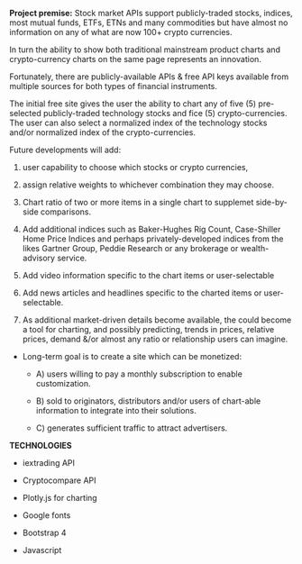 **Project premise:** Stock market APIs support publicly-traded stocks, indices,
most mutual funds, ETFs, ETNs and many commodities but have almost no
information on any of what are now 100+ crypto currencies.

In turn the ability to show both traditional mainstream product charts and
crypto-currency charts on the same page represents an innovation.

Fortunately, there are publicly-available APIs & free API keys available from
multiple sources for both types of financial instruments.

The initial free site gives the user the ability to chart any of five (5)
pre-selected publicly-traded technology stocks and fice (5) crypto-currencies.
The user can also select a normalized index of the technology stocks and/or
normalized index of the crypto-currencies.

Future developments will add:

1.  user capability to choose which stocks or crypto currencies,

2.  assign relative weights to whichever combination they may choose.

3.  Chart ratio of two or more items in a single chart to supplemet side-by-side
    comparisons.

4.  Add additional indices such as Baker-Hughes Rig Count, Case-Shiller Home
    Price Indices and perhaps privately-developed indices from the likes Gartner
    Group, Peddie Research or any brokerage or wealth-advisory service.

5.  Add video information specific to the chart items or user-selectable

6.  Add news articles and headlines specific to the charted items or
    user-selectable.

7.  As additional market-driven details become available, the could become a
    tool for charting, and possibly predicting, trends in prices, relative
    prices, demand &/or almost any ratio or relationship users can imagine.

-   Long-term goal is to create a site which can be monetized:

    -   A) users willing to pay a monthly subscription to enable customization.

    -   B) sold to originators, distributors and/or users of chart-able
        information to integrate into their solutions.

    -   C) generates sufficient traffic to attract advertisers.

**TECHNOLOGIES**

-   iextrading API

-   Cryptocompare API

-   Plotly.js for charting

-   Google fonts

-   Bootstrap 4

-   Javascript
